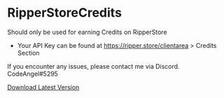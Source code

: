 # RipperStoreCredits
 
Should only be used for earning Credits on RipperStore

- Your API Key can be found at https://ripper.store/clientarea > Credits Section

If you encounter any issues, please contact me via Discord. CodeAngel#5295

[Download Latest Version](https://github.com/CodeAngel3/RipperStoreCredits/releases/download/5-stable/Mod.rar)
